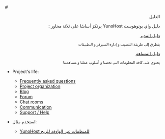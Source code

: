 #<div dir="auto">الدليل</div>

<p dir="rtl" class="lead">
دليل واي يونوهوست YunoHost يرتكز أساسًا على ثلاثة محاور :
</p>

<div class="row text-center">

<div dir="rtl" class="col col-md-4 col-md-offset-1">
<a class="btn btn-primary btn-lg" href="/admindoc_fr"><span class="glyphicon glyphicon-lock"></span> دليل المدير</a>
<p><small class="text-muted">يتطرق إلى طريقة التنصيب و إدارة السيرفر و التطبيقات</small></p>
</div>

<div dir="rtl" class="col col-md-4 col-md-offset-1">
<a class="btn btn-danger btn-lg" href="/contributordoc"><span class="glyphicon glyphicon-heart"></span> دليل المساهم</a>
<p><small class="text-muted">يحتوي على كافة المعلومات التي تخصنا و أسلوب عملنا و مساهمتنا</small></p>
</div>

</div>

* Project's life:
   * [Frequently asked questions](/faq_en)
   * [Project organization](/project_organization)
   * [Blog](https://forum.yunohost.org/c/announcement)
   * [Forum](https://forum.yunohost.org)
   * [Chat rooms](/chat_rooms_en)
   * [Communication](/communication_en)
   * [Support / Help](/help)

* استخدم مثال:
   * [YunoHost للمنظمات غير الهادفة للربح](/use_case_non-profit_organisations_en)
